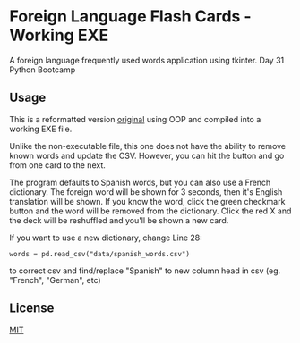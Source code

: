 # Foreign Language Flash Cards - Working EXE

A foreign language frequently used words application using tkinter. 
Day 31 Python Bootcamp


## Usage
This is a reformatted version [original](https://github.com/megler/Day31-Foreign_Language-Flashcards)
using OOP and compiled into a working EXE file.

Unlike the non-executable file, this one does not have the ability to remove
known words and update the CSV. However, you can hit the button and go from one
card to the next.

The program defaults to Spanish words, but you can also use a French dictionary.
The foreign word will be shown for 3 seconds, then it's English translation will
be shown. If you know the word, click the green checkmark button and the word
will be removed from the dictionary. Click the red X and the deck will be 
reshuffled and you'll be shown a new card.

If you want to use a new dictionary, change Line 28:

    words = pd.read_csv("data/spanish_words.csv") 
    
to correct csv and find/replace "Spanish" to new column head in csv
(eg. "French", "German", etc)

## License
[MIT](https://choosealicense.com/licenses/mit/)